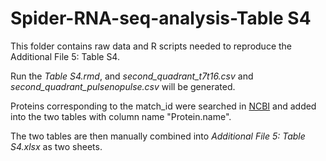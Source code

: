 # Spider-RNA-seq-analysis-Table S4

This folder contains raw data and R scripts needed to reproduce the Additional File 5: Table S4.

Run the *Table S4.rmd*, and *second_quadrant_t7t16.csv* and *second_quadrant_pulsenopulse.csv* will be generated.

Proteins corresponding to the match_id were searched in [NCBI](https://www.ncbi.nlm.nih.gov/) and added into the two tables with column name "Protein.name".

The two tables are then manually combined into *Additional File 5: Table S4.xlsx* as two sheets.
